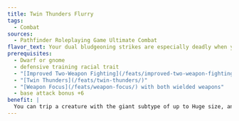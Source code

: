 ```yaml
---
title: Twin Thunders Flurry
tags:
  - Combat
sources:
  - Pathfinder Roleplaying Game Ultimate Combat
flavor_text: Your dual bludgeoning strikes are especially deadly when you are fighting giants.
prerequisites:
  - Dwarf or gnome
  - defensive training racial trait
  - "[Improved Two-Weapon Fighting](/feats/improved-two-weapon-fighting/) and [Two-Weapon Fighting](/feats/two-weapon-fighting/), or flurry of blows class feature"
  - "[Twin Thunders](/feats/twin-thunders/)"
  - "[Weapon Focus](/feats/weapon-focus/) with both wielded weapons"
  - base attack bonus +6
benefit: |
  You can trip a creature with the giant subtype of up to Huge size, and you gain a +2 bonus on damage rolls against creatures of the giant subtype. Further, each time you hit a creature of the giant subtype with your off-hand weapon after you hit that creature with your primary weapon, you can deal the extra off-hand weapon damage [Twin Thunders](/feats/twin-thunders/) grants you.
---
```


